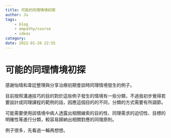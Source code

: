 ```yaml
---
title: 可能的同理情境初探
author: Ju
tags: 
    - blog 
    - empathy/course 
    - ideas
category:
date: 2022-01-26 22:55
---
```


# 可能的同理情境初探

感謝怡晴和韋廷整理與分享治療初期會談時同理情境發生的例子。

目前按照溝通技巧的目的對於這些例子發生的情境有一些分類，不過我初步覺得若要設計成同理課程的範例的話，因應這個目的的不同，分類的方式需要有所調節。

可能需要使用該情境中病人透露出相關線索的目的性、同理需求的迫切性、目標的明確性等進行分類，較容易歸納出相關對應的同理原則。

例子很多，先看過一輪再想想。